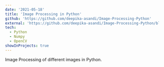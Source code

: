 ```yaml
---
date: '2021-05-18'
title: 'Image Processing in Python'
github: 'https://github.com/deepika-asandi/Image-Processing-Python'
external: 'https://github.com/deepika-asandi/Image-Processing-Python/blob/main/Image_Processing.ipynb'
tech:
  - Python
  - Numpy
  - OpenCV
showInProjects: true
---
```


Image Processing of different images in Python.
